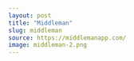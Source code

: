```yaml
---
layout: post
title: "Middleman"
slug: middleman
source: https://middlemanapp.com/
image: middleman-2.png
---
```

